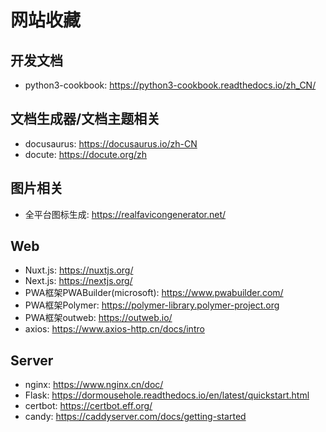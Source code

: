 # 网站收藏

## 开发文档
 - python3-cookbook: https://python3-cookbook.readthedocs.io/zh_CN/

## 文档生成器/文档主题相关
 - docusaurus: https://docusaurus.io/zh-CN
 - docute: https://docute.org/zh

## 图片相关
 - 全平台图标生成: https://realfavicongenerator.net/

## Web
 - Nuxt.js: https://nuxtjs.org/
 - Next.js: https://nextjs.org/
 - PWA框架PWABuilder(microsoft): https://www.pwabuilder.com/
 - PWA框架Polymer: https://polymer-library.polymer-project.org 
 - PWA框架outweb: https://outweb.io/
 - axios: https://www.axios-http.cn/docs/intro

## Server
 - nginx: https://www.nginx.cn/doc/
 - Flask: https://dormousehole.readthedocs.io/en/latest/quickstart.html
 - certbot: https://certbot.eff.org/
 - candy: https://caddyserver.com/docs/getting-started

